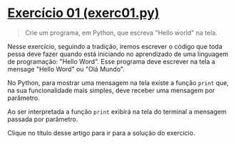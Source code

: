 # [Exercício 01 \(exerc01.py\)](./exerc01.py)

> Crie um programa, em Python, que escreva "Hello world" na tela.

Nesse exercício, seguindo a tradição, iremos escrever o código que toda pessa deve fazer quando está iniciando no aprendizado de uma linguagem de programação: "Hello Word". Esse programa deve escrever na tela a mensage "Hello Word" ou "Olá Mundo".

No Python, para mostrar uma mensagem na tela existe a função `print` que, na sua funcionalidade mais simples, deve receber uma mensagem por parâmetro. 

Ao ser interpretada a função `print` exibirá na tela do terminal a mensagem passada por parâmetro.

Clique no título desse artigo para ir para a solução do exercício.